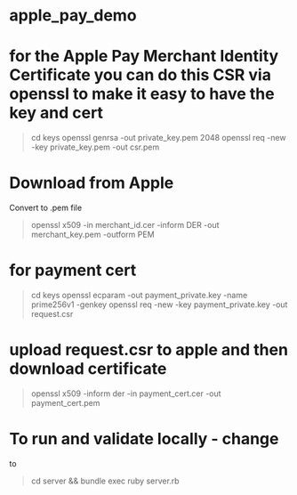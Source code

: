 # apple_pay_demo

# for the Apple Pay Merchant Identity Certificate you can do this CSR via openssl to make it easy to have the key and cert

> cd keys
> openssl genrsa -out private_key.pem 2048
> openssl req -new -key private_key.pem -out csr.pem

# Download from Apple

Convert to .pem file

> openssl x509 -in merchant_id.cer -inform DER -out merchant_key.pem -outform PEM

# for payment cert

> cd keys
> openssl ecparam -out payment_private.key -name prime256v1 -genkey
> openssl req -new -key payment_private.key -out request.csr

# upload request.csr to apple and then download certificate

> openssl x509 -inform der -in payment_cert.cer -out payment_cert.pem


# To run and validate locally - change

<script src="valueio.js"></script>

to

<script src="recurring.js"></script>

> cd server && bundle exec ruby server.rb
